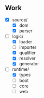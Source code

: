 ## Work

* [x] source/
  * [x] dom
  * [x] parser
* [ ] logic/
  * [x] loader
  * [ ] importer
  * [x] qualifier
  * [x] resolver
  * [x] generator
* [ ] runtime/
  * [x] types
  * [ ] boot
  * [ ] core
  * [ ] web

